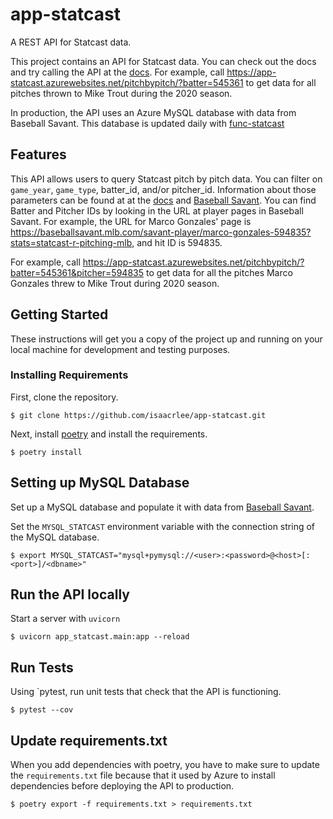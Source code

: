 # app-statcast

A REST API for Statcast data.

This project contains an API for Statcast data. You can check out the docs and try calling the API at the [docs](https://app-statcast.azurewebsites.net/docs). For example, call https://app-statcast.azurewebsites.net/pitchbypitch/?batter=545361 to get data for all pitches thrown to Mike Trout during the 2020 season.

In production, the API uses an Azure MySQL database with data from Baseball Savant. This database is updated daily with [func-statcast](https://github.com/isaacrlee/func-statcast)

## Features
This API allows users to query Statcast pitch by pitch data. You can filter on `game_year`, `game_type`, batter_id, and/or pitcher_id. Information about those parameters can be found at at the [docs](https://app-statcast.azurewebsites.net/docs) and [Baseball Savant](https://baseballsavant.mlb.com/csv-docs). You can find Batter and Pitcher IDs by looking in the URL at player pages in Baseball Savant. For example, the URL for Marco Gonzales' page is https://baseballsavant.mlb.com/savant-player/marco-gonzales-594835?stats=statcast-r-pitching-mlb, and hit ID is 594835.

For example, call https://app-statcast.azurewebsites.net/pitchbypitch/?batter=545361&pitcher=594835 to get data for all the pitches Marco Gonzales threw to Mike Trout during 2020 season.

## Getting Started
These instructions will get you a copy of the project up and running on your local machine for development and testing purposes.

### Installing Requirements
First, clone the repository.

```
$ git clone https://github.com/isaacrlee/app-statcast.git
```

Next, install [poetry](https://python-poetry.org/docs/) and install the requirements.

```
$ poetry install
```

## Setting up MySQL Database
Set up a MySQL database and populate it with data from [Baseball Savant](https://baseballsavant.mlb.com/statcast_search).

Set the `MYSQL_STATCAST` environment variable with the connection string of the MySQL database.

```
$ export MYSQL_STATCAST="mysql+pymysql://<user>:<password>@<host>[:<port>]/<dbname>"
```

## Run the API locally

Start a server with `uvicorn`
```
$ uvicorn app_statcast.main:app --reload
```

## Run Tests
Using `pytest, run unit tests that check that the API is functioning.
```
$ pytest --cov
```

## Update requirements.txt
When you add dependencies with poetry, you have to make sure to update the `requirements.txt` file because that it used by Azure to install dependencies before deploying the API to production.
```
$ poetry export -f requirements.txt > requirements.txt
```